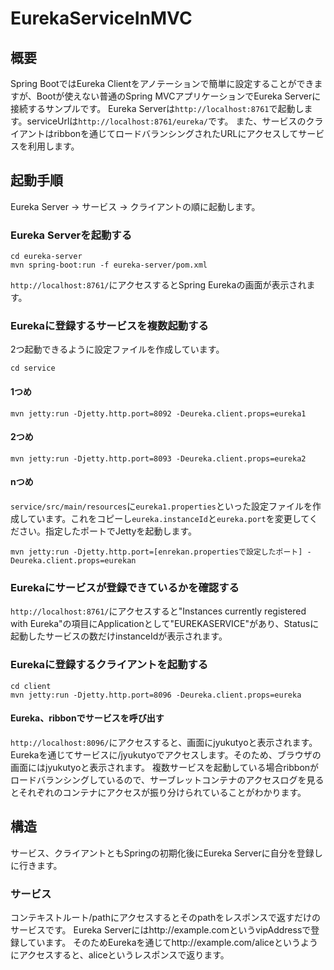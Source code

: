 # EurekaServiceInMVC

## 概要
Spring BootではEureka Clientをアノテーションで簡単に設定することができますが、Bootが使えない普通のSpring MVCアプリケーションでEureka Serverに接続するサンプルです。
Eureka Serverは`http://localhost:8761`で起動します。serviceUrlは`http://localhost:8761/eureka/`です。
また、サービスのクライアントはribbonを通じてロードバランシングされたURLにアクセスしてサービスを利用します。

## 起動手順
Eureka Server -> サービス -> クライアントの順に起動します。
### Eureka Serverを起動する
```
cd eureka-server
mvn spring-boot:run -f eureka-server/pom.xml
```
`http://localhost:8761/`にアクセスするとSpring Eurekaの画面が表示されます。
### Eurekaに登録するサービスを複数起動する
2つ起動できるように設定ファイルを作成しています。
```
cd service
```

#### 1つめ
`mvn jetty:run -Djetty.http.port=8092 -Deureka.client.props=eureka1`
#### 2つめ
`mvn jetty:run -Djetty.http.port=8093 -Deureka.client.props=eureka2`
#### nつめ
`service/src/main/resources`に`eureka1.properties`といった設定ファイルを作成しています。これをコピーし`eureka.instanceId`と`eureka.port`を変更してください。指定したポートでJettyを起動します。
```
mvn jetty:run -Djetty.http.port=[enrekan.propertiesで設定したポート] -Deureka.client.props=eurekan
```
### Eurekaにサービスが登録できているかを確認する
`http://localhost:8761/`にアクセスすると"Instances currently registered with Eureka"の項目にApplicationとして"EUREKASERVICE"があり、Statusに起動したサービスの数だけinstanceIdが表示されます。

### Eurekaに登録するクライアントを起動する
```
cd client
mvn jetty:run -Djetty.http.port=8096 -Deureka.client.props=eureka
```
#### Eureka、ribbonでサービスを呼び出す
`http://localhost:8096/`にアクセスすると、画面にjyukutyoと表示されます。
Eurekaを通じてサービスに/jyukutyoでアクセスします。そのため、ブラウザの画面にはjyukutyoと表示されます。
複数サービスを起動している場合ribbonがロードバランシングしているので、サーブレットコンテナのアクセスログを見るとそれぞれのコンテナにアクセスが振り分けられていることがわかります。

## 構造
サービス、クライアントともSpringの初期化後にEureka Serverに自分を登録しに行きます。
### サービス
コンテキストルート/pathにアクセスするとそのpathをレスポンスで返すだけのサービスです。
Eureka Serverにはhttp://example.comというvipAddressで登録しています。
そのためEurekaを通じてhttp://example.com/aliceというようにアクセスすると、aliceというレスポンスで返ります。
